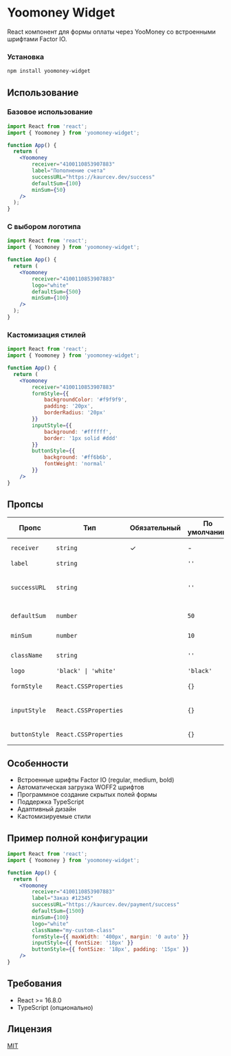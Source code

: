 
# Yoomoney Widget

React компонент для формы оплаты через YooMoney со встроенными шрифтами Factor IO.

### Установка

```bash
npm install yoomoney-widget
```

## Использование

### Базовое использование
```jsx
import React from 'react';
import { Yoomoney } from 'yoomoney-widget';

function App() {
  return (
    <Yoomoney
        receiver="4100110853907883"
        label="Пополнение счета"
        successURL="https://kaurcev.dev/success"
        defaultSum={100}
        minSum={50}
    />
  );
}
```
### С выбором логотипа
```jsx
import React from 'react';
import { Yoomoney } from 'yoomoney-widget';

function App() {
  return (
    <Yoomoney
        receiver="4100110853907883"
        logo="white"
        defaultSum={500}
        minSum={100}
    />
  );
}
```
### Кастомизация стилей
```jsx
import React from 'react';
import { Yoomoney } from 'yoomoney-widget';

function App() {
  return (
    <Yoomoney
        receiver="4100110853907883"
        formStyle={{
            backgroundColor: '#f9f9f9',
            padding: '20px',
            borderRadius: '20px'
        }}
        inputStyle={{
            background: '#ffffff',
            border: '1px solid #ddd'
        }}
        buttonStyle={{
            background: '#ff6b6b',
            fontWeight: 'normal'
        }}
    />
}
```

## Пропсы

| Пропс | Тип | Обязательный | По умолчанию | Описание |
|-------|-----|--------------|--------------|----------|
| `receiver` | `string` | ✓ | - | Номер счета получателя |
| `label` | `string` |  | `''` | Метка платежа |
| `successURL` | `string` |  | `''` | URL перенаправления после успешной оплаты |
| `defaultSum` | `number` |  | `50` | Сумма по умолчанию |
| `minSum` | `number` |  | `10` | Минимальная сумма |
| `className` | `string` |  | `''` | Дополнительные CSS классы |
| `logo` | `'black' \| 'white'` |  | `'black'` | Цвет логотипа |
| `formStyle` | `React.CSSProperties` |  | `{}` | Дополнительные стили для формы |
| `inputStyle` | `React.CSSProperties` |  | `{}` | Дополнительные стили для поля ввода |
| `buttonStyle` | `React.CSSProperties` |  | `{}` | Дополнительные стили для кнопки |


## Особенности
- Встроенные шрифты Factor IO (regular, medium, bold) 
- Автоматическая загрузка WOFF2 шрифтов   
- Программное создание скрытых полей формы    
- Поддержка TypeScript    
- Адаптивный дизайн   
- Кастомизируемые стили   

## Пример полной конфигурации
```jsx
import React from 'react';
import { Yoomoney } from 'yoomoney-widget';

function App() {
  return (
    <Yoomoney
        receiver="4100110853907883"
        label="Заказ #12345"
        successURL="https://kaurcev.dev/payment/success"
        defaultSum={1500}
        minSum={100}
        logo="white"
        className="my-custom-class"
        formStyle={{ maxWidth: '400px', margin: '0 auto' }}
        inputStyle={{ fontSize: '18px' }}
        buttonStyle={{ fontSize: '18px', padding: '15px' }}
    />
}
```
## Требования
- React >= 16.8.0
- TypeScript (опционально)

## Лицензия
[MIT](./LICENSE)